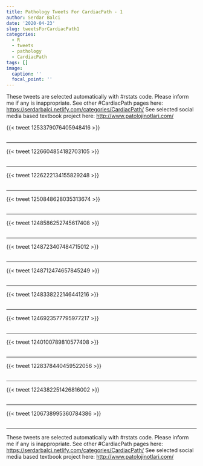 ```yaml
---
title: Pathology Tweets For CardiacPath - 1
author: Serdar Balci
date: '2020-04-23'
slug: tweetsForCardiacPath1
categories:
  - R
  - tweets
  - pathology
  - CardiacPath
tags: []
image:
  caption: ''
  focal_point: ''
---
```



These tweets are selected automatically with #rstats code. Please inform me if any is inappropriate.
See other #CardiacPath pages here: https://serdarbalci.netlify.com/categories/CardiacPath/ 
See selected social media based textbook project here: http://www.patolojinotlari.com/

{{< tweet 1253379076405948416 >}}
<br>
<br>
<hr>
{{< tweet 1226604854182703105 >}}
<br>
<br>
<hr>
{{< tweet 1226222134155829248 >}}
<br>
<br>
<hr>
{{< tweet 1250848628035313674 >}}
<br>
<br>
<hr>
{{< tweet 1248586252745617408 >}}
<br>
<br>
<hr>
{{< tweet 1248723407484715012 >}}
<br>
<br>
<hr>
{{< tweet 1248712474657845249 >}}
<br>
<br>
<hr>
{{< tweet 1248338222146441216 >}}
<br>
<br>
<hr>
{{< tweet 1246923577795977217 >}}
<br>
<br>
<hr>
{{< tweet 1240100789810577408 >}}
<br>
<br>
<hr>
{{< tweet 1228378440459522056 >}}
<br>
<br>
<hr>
{{< tweet 1224382251426816002 >}}
<br>
<br>
<hr>
{{< tweet 1206738995360784386 >}}
<br>
<br>
<hr>


These tweets are selected automatically with #rstats code. Please inform me if any is inappropriate.
See other #CardiacPath pages here: https://serdarbalci.netlify.com/categories/CardiacPath/ 
See selected social media based textbook project here: http://www.patolojinotlari.com/
